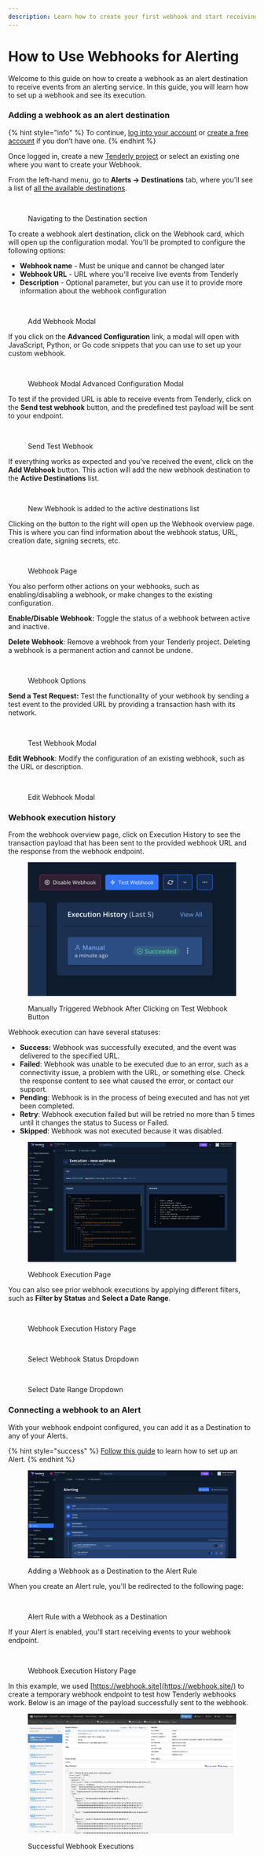 ```yaml
---
description: Learn how to create your first webhook and start receiving alerting events.
---
```


# How to Use Webhooks for Alerting

Welcome to this guide on how to create a webhook as an alert destination to receive events from an alerting service. In this guide, you will learn how to set up a webhook and see its execution.

### Adding a webhook as an alert destination

{% hint style="info" %}
To continue, [log into your account](https://dashboard.tenderly.co/) or [create a free account](https://dashboard.tenderly.co/register) if you don’t have one.
{% endhint %}

Once logged in, create a new [Tenderly project](https://docs.tenderly.co/projects) or select an existing one where you want to create your Webhook.

From the left-hand menu, go to **Alerts ->** **Destinations** tab, where you'll see a list of [all the available destinations](../configuring-alert-destinations/).

<figure><img src="../../.gitbook/assets/image (56).png" alt=""><figcaption><p>Navigating to the Destination section</p></figcaption></figure>

To create a webhook alert destination, click on the Webhook card, which will open up the configuration modal. You'll be prompted to configure the following options:&#x20;

* **Webhook name** - Must be unique and cannot be changed later
* **Webhook URL** - URL where you'll receive live events from Tenderly
* **Description** - Optional parameter, but you can use it to provide more information about the webhook configuration

<figure><img src="../../.gitbook/assets/image (25).png" alt=""><figcaption><p>Add Webhook Modal</p></figcaption></figure>

If you click on the **Advanced Configuration** link, a modal will open with JavaScript, Python, or Go code snippets that you can use to set up your custom webhook.

<figure><img src="../../.gitbook/assets/image (100).png" alt=""><figcaption><p>Webhook Modal Advanced Configuration Modal</p></figcaption></figure>

To test if the provided URL is able to receive events from Tenderly, click on the **Send test webhook** button, and the predefined test payload will be sent to your endpoint.

<figure><img src="../../.gitbook/assets/image (32).png" alt=""><figcaption><p>Send Test Webhook</p></figcaption></figure>

If everything works as expected and you've received the event, click on the **Add Webhook** button. This action will add the new webhook destination to the **Active Destinations** list.

<figure><img src="../../.gitbook/assets/image (17).png" alt=""><figcaption><p>New Webhook is added to the active destinations list</p></figcaption></figure>

Clicking on the button to the right will open up the Webhook overview page. This is where you can find information about the webhook status, URL, creation date, signing secrets, etc.

<figure><img src="../../.gitbook/assets/image (20).png" alt=""><figcaption><p>Webhook Page</p></figcaption></figure>

You also perform other actions on your webhooks, such as enabling/disabling a webhook, or make changes to the existing configuration.&#x20;

**Enable/Disable Webhook:**  Toggle the status of a webhook between active and inactive.&#x20;

**Delete Webhook**: Remove a webhook from your Tenderly project. Deleting a webhook is a permanent action and cannot be undone.

<figure><img src="../../.gitbook/assets/image (101).png" alt=""><figcaption><p>Webhook Options</p></figcaption></figure>

**Send a Test Request:** Test the functionality of your webhook by sending a test event to the provided URL by providing a transaction hash with its network.

<figure><img src="../../.gitbook/assets/image (26).png" alt=""><figcaption><p>Test Webhook Modal</p></figcaption></figure>

**Edit Webhook**: Modify the configuration of an existing webhook, such as the URL or description.

<figure><img src="../../.gitbook/assets/image (22).png" alt=""><figcaption><p>Edit Webhook Modal</p></figcaption></figure>

### Webhook execution history

From the webhook overview page, click on Execution History to see the transaction payload that has been sent to the provided webhook URL and the response from the webhook endpoint.

<figure><img src="../../.gitbook/assets/image (1) (3) (1).png" alt=""><figcaption><p>Manually Triggered Webhook After Clicking on Test Webhook Button</p></figcaption></figure>

Webhook execution can have several statuses:

* **Success:** Webhook was successfully executed, and the event was delivered to the specified URL.
* **Failed**: Webhook was unable to be executed due to an error, such as a connectivity issue, a problem with the URL, or something else. Check the response content to see what caused the error, or contact our support.
* **Pending**: Webhook is in the process of being executed and has not yet been completed.
* **Retry**: Webhook execution failed but will be retried no more than 5 times until it changes the status to Sucess or Failed.
* **Skipped**: Webhook was not executed because it was disabled.

<figure><img src="../../.gitbook/assets/image (3) (1).png" alt=""><figcaption><p>Webhook Execution Page</p></figcaption></figure>

You can also see prior webhook executions by applying different filters, such as **Filter by Status** and **Select a Date Range**.

<figure><img src="../../.gitbook/assets/image (13) (2).png" alt=""><figcaption><p>Webhook Execution History Page</p></figcaption></figure>

<figure><img src="../../.gitbook/assets/image (12).png" alt=""><figcaption><p>Select Webhook Status Dropdown</p></figcaption></figure>

<figure><img src="../../.gitbook/assets/image (9).png" alt=""><figcaption><p>Select Date Range Dropdown</p></figcaption></figure>

### Connecting a webhook to an Alert

With your webhook endpoint configured, you can add it as a Destination to any of your Alerts.

{% hint style="success" %}
[Follow this guide](alerting-quickstart-guide.md) to learn how to set up an Alert.
{% endhint %}

<figure><img src="../../.gitbook/assets/image (2) (2).png" alt=""><figcaption><p>Adding a Webhook as a Destination to the Alert Rule</p></figcaption></figure>

When you create an Alert rule, you'll be redirected to the following page:

<figure><img src="../../.gitbook/assets/image (8) (2).png" alt=""><figcaption><p>Alert Rule with a Webhook as a Destination</p></figcaption></figure>

If your Alert is enabled, you'll start receiving events to your webhook endpoint.&#x20;

<figure><img src="../../.gitbook/assets/image (14).png" alt=""><figcaption><p>Webhook Execution History Page</p></figcaption></figure>

In this example, we used [https://webhook.site](https://webhook.site/) to create a temporary webhook endpoint to test how Tenderly webhooks work. Below is an image of the payload successfully sent to the webhook.

<figure><img src="../../.gitbook/assets/image (5) (1).png" alt=""><figcaption><p>Successful Webhook Executions</p></figcaption></figure>
